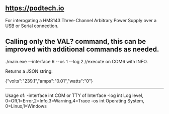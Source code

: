 https://podtech.io
------------------------------------------------------------------------------------------------------
For interogating a HM8143 Three-Channel Arbitrary Power Supply over a USB or Serial connection.

Calling only the VAL? command, this can be improved with additional commands as needed.
------------------------------------------------------------------------------------------------------

./main.exe --interface 6 --os 1 --log 2      //execute on COM6 with INFO.

Returns a JSON string:

{"volts":"239.1","amps":"0.01","watts":"0"}

------------------------------------------------------------------------------------------------------

Usage of:
  -interface int
        COM or TTY of Interface
  -log int
        Log level, 0=Off,1=Error,2=Info,3=Warning,4=Trace
  -os int
        Operating System, 0=Linux,1=Windows